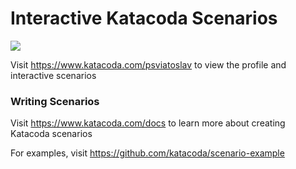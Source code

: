# Interactive Katacoda Scenarios

[![](http://shields.katacoda.com/katacoda/psviatoslav/count.svg)](https://www.katacoda.com/psviatoslav "Get your profile on Katacoda.com")

Visit https://www.katacoda.com/psviatoslav to view the profile and interactive scenarios

### Writing Scenarios
Visit https://www.katacoda.com/docs to learn more about creating Katacoda scenarios

For examples, visit https://github.com/katacoda/scenario-example
